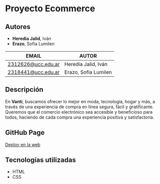 # Proyecto Ecommerce

## Autores
- **Heredia Jalid**, Ivàn
- **Erazo**, Sofia Lumilen

|EMAIL|AUTOR|
|-----|-----|
|2312626@ucc.edu.ar|Heredia Jalid, Iván|
|2318441@ucc.edu.ar|Erazo, Sofia Lumilen|

## Descripción

En **Vanti**, buscamos ofrecer lo mejor en moda, tecnología, hogar y más, a través de una experiencia de compra en línea segura, fácil y gratificante. Queremos que el comercio electrónico sea accesible y beneficioso para todos, haciendo de cada compra una experiencia positiva y satisfactoria.

## GitHub Page

[Deploy en la web](https://ucc-labcompu2.github.io/proyecto2024-heredia)

## Tecnologías utilizadas

- HTML
- CSS
